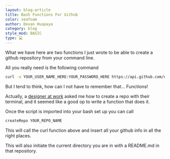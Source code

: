```yaml
---
layout: blog-article
title: Bash Functions For Github
color: seafoam
author: Devan Huapaya
category: blog
style_mod: BASIC
type: 💻
---
```


<script src="https://gist.github.com/imdevan/7d7b460efe2e1482bad255a764bf90ac.js"></script>

What we have here are two functions I just wrote to be able to create a github repository from your command line.

All you really need is the following command

```bash
curl -u YOUR_USER_NAME_HERE:YOUR_PASSWORD_HERE https://api.github.com/user/repos -d "{\"name\":\"YOUR_REPO_HERE\"}"
```

But I tend to think, how can I not have to remember that... Functions!

Actually, a [designer at work](https://twitter.com/matthewcpaul) asked me how to
create a repo with their terminal, and it seemed like a good op to write a
function that does it.

Once the script is imported into your bash set up you can call

```bash
createRepo YOUR_REPO_NAME
```

This will call the curl function above and insert all your github info in all
the right places.

This will also initiate the current directory you are in with a README.md in that repository.
